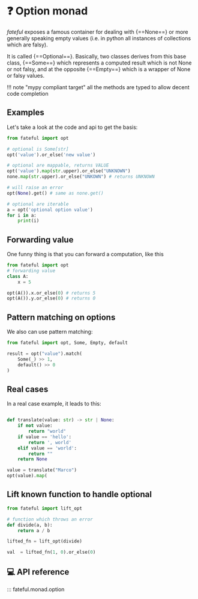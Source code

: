 # ❓ Option monad

_fateful_ exposes a famous container for dealing with {==None==} or more generally speaking
empty values (i.e. in python all instances of collections which are falsy).

It is called {==Optional==}. Basically, two classes derives from this base class, {==Some==}
which represents a computed result which is not None or not falsy, and at the opposite
{==Empty==} which is a wrapper of None or falsy values.

!!! note "mypy compliant target"
    all the methods are typed to allow decent code completion

## Examples

Let's take a look at the code and api to get the basis:

```py linenums="1"
from fateful import opt

# optional is Some[str]
opt('value').or_else('new value')

# optional are mappable, returns VALUE
opt('value').map(str.upper).or_else("UNKNOWN")
none.map(str.upper).or_else("UNKOWN") # returns UNKNOWN

# will raise an error
opt(None).get() # same as none.get()

# optional are iterable
a = opt('optional option value')
for i in a:
    print(i)
```

## Forwarding value
One funny thing is that you can forward a computation, like this

```py linenums="1"
from fateful import opt
# forwarding value
class A:
    x = 5

opt(A()).x.or_else(0) # returns 5
opt(A()).y.or_else(0) # returns 0
```

## Pattern matching on options
We also can use pattern matching:

```python linenums="1"
from fateful import opt, Some, Empty, default

result = opt("value").match(
    Some(_) >> 1,
    default() >> 0
)
```

## Real cases
In a real case example, it leads to this:

```py linenums="1"

def translate(value: str) -> str | None:
    if not value:
        return "world"
    if value == 'hello':
        return ', world'
    elif value == 'world':
        return ""
    return None

value = translate("Marco")
opt(value).map(
```

## Lift known function to handle optional

```python linenums="1"
from fateful import lift_opt

# function which throws an error
def divide(a, b):
    return a / b

lifted_fn = lift_opt(divide)

val  = lifted_fn(1, 0).or_else(0)
```


## 💻 API reference

::: fateful.monad.option
